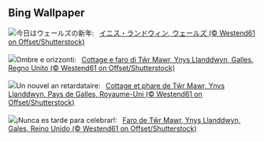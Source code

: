 ## Bing Wallpaper
![](https://www.bing.com/th?id=OHR.CoastalWales_JA-JP4408975920_UHD.jpg&w=1000)今日はウェールズの新年:&nbsp;&ensp;[イニス・ランドウィン, ウェールズ (© Westend61 on Offset/Shutterstock)](https://www.bing.com/th?id=OHR.CoastalWales_JA-JP4408975920_UHD.jpg)
<br><br/>
![](https://www.bing.com/th?id=OHR.CoastalWales_IT-IT6663007380_UHD.jpg&w=1000)Ombre e orizzonti:&nbsp;&ensp;[Cottage e faro di Tŵr Mawr, Ynys Llanddwyn, Galles, Regno Unito (© Westend61 on Offset/Shutterstock)](https://www.bing.com/th?id=OHR.CoastalWales_IT-IT6663007380_UHD.jpg)
<br><br/>
![](https://www.bing.com/th?id=OHR.CoastalWales_FR-FR2215820217_UHD.jpg&w=1000)Un nouvel an retardataire:&nbsp;&ensp;[Cottage et phare de Tŵr Mawr, Ynys Llanddwyn, Pays de Galles, Royaume-Uni (© Westend61 on Offset/Shutterstock)](https://www.bing.com/th?id=OHR.CoastalWales_FR-FR2215820217_UHD.jpg)
<br><br/>
![](https://www.bing.com/th?id=OHR.CoastalWales_ES-ES0632862256_UHD.jpg&w=1000)¡Nunca es tarde para celebrar!:&nbsp;&ensp;[Faro de Tŵr Mawr, Ynys Llanddwyn, Gales, Reino Unido (© Westend61 on Offset/Shutterstock)](https://www.bing.com/th?id=OHR.CoastalWales_ES-ES0632862256_UHD.jpg)
<br><br/>
